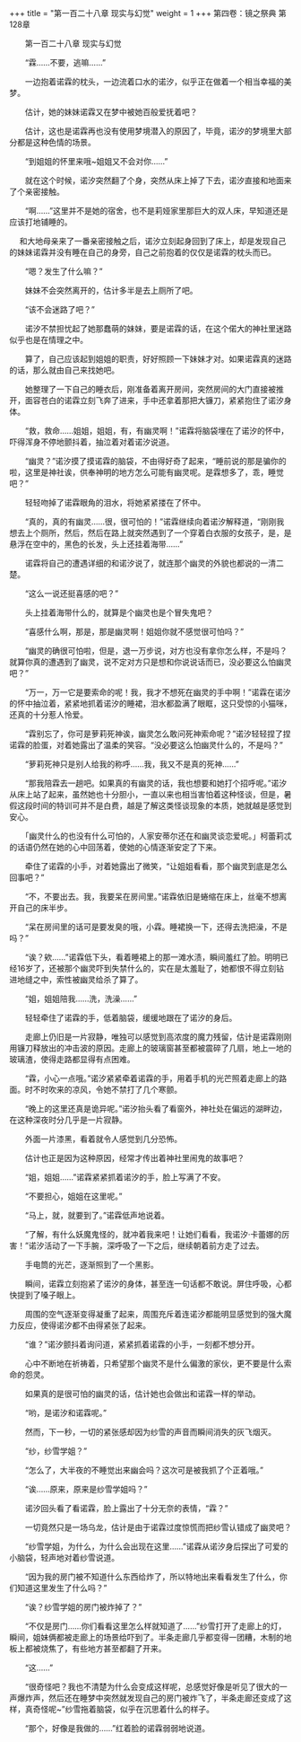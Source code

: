 +++
title = "第一百二十八章 现实与幻觉"
weight = 1
+++
第四卷：镜之祭典 第128章

　　第一百二十八章 现实与幻觉

　　“霖……不要，逃嘛……”

　　一边抱着诺霖的枕头，一边流着口水的诺汐，似乎正在做着一个相当幸福的美梦。

　　估计，她的妹妹诺霖又在梦中被她百般爱抚着吧？

　　估计，这也是诺霖再也没有使用梦境潜入的原因了，毕竟，诺汐的梦境里大部分都是这种色情的场景。

　　“到姐姐的怀里来哦~姐姐又不会对你……”

　　就在这个时候，诺汐突然翻了个身，突然从床上掉了下去，诺汐直接和地面来了个亲密接触。

　　“啊……”这里并不是她的宿舍，也不是莉娅家里那巨大的双人床，早知道还是应该打地铺睡的。

　  和大地母亲来了一番亲密接触之后，诺汐立刻起身回到了床上，却是发现自己的妹妹诺霖并没有睡在自己的身旁，自己之前抱着的仅仅是诺霖的枕头而已。

　　“嗯？发生了什么嘛？”

　　妹妹不会突然离开的，估计多半是去上厕所了吧。

　　“该不会迷路了吧？”

　　诺汐不禁担忧起了她那蠢萌的妹妹，要是诺霖的话，在这个偌大的神社里迷路似乎也是在情理之中。

　　算了，自己应该起到姐姐的职责，好好照顾一下妹妹才对。如果诺霖真的迷路的话，那么就由自己来找她吧。

　　她整理了一下自己的睡衣后，刚准备着离开房间，突然房间的大门直接被推开，面容苍白的诺霖立刻飞奔了进来，手中还拿着那把大镰刀，紧紧抱住了诺汐身体。

　　“救，救命……姐姐，姐姐，有，有幽灵啊！”诺霖将脑袋埋在了诺汐的怀中，吓得浑身不停地颤抖着，抽泣着对着诺汐说道。

　　“幽灵？”诺汐摸了摸诺霖的脑袋，不由得好奇了起来，“睡前说的那是骗你的啦，这里是神社诶，供奉神明的地方怎么可能有幽灵呢。是霖想多了，乖，睡觉吧？”

　　轻轻吻掉了诺霖眼角的泪水，将她紧紧搂在了怀中。

　　“真的，真的有幽灵……很，很可怕的！”诺霖继续向着诺汐解释道，“刚刚我想去上个厕所，然后，然后在路上就突然遇到了一个穿着白衣服的女孩子，是，是悬浮在空中的，黑色的长发，头上还挂着海带……”

　　诺霖将自己的遭遇详细的和诺汐说了，就连那个幽灵的外貌也都说的一清二楚。

　　“这么一说还挺喜感的吧？”

　　头上挂着海带什么的，就算是个幽灵也是个冒失鬼吧？

　　“喜感什么啊，那是，那是幽灵啊！姐姐你就不感觉很可怕吗？”

　　“幽灵的确很可怕啦，但是，退一万步说，对方也没有拿你怎么样，不是吗？就算你真的遭遇到了幽灵，说不定对方只是想和你说说话而已，没必要这么怕幽灵吧？”

　　“万一，万一它是要索命的呢！我，我才不想死在幽灵的手中啊！”诺霖在诺汐的怀中抽泣着，紧紧地抓着诺汐的睡裙，泪水都盈满了眼眶，这只受惊的小猫咪，还真的十分惹人怜爱。

　　“霖别忘了，你可是萝莉死神诶，幽灵怎么敢问死神索命呢？”诺汐轻轻捏了捏诺霖的脸蛋，对着她露出了温柔的笑容。“没必要这么怕幽灵什么的，不是吗？”

　　“萝莉死神只是别人给我的称呼……我，我又不是真的死神……”

　　“那我陪霖去一趟吧。如果真的有幽灵的话，我也想要和她打个招呼呢。”诺汐从床上站了起来，虽然她也十分胆小，一直以来也相当害怕着这种怪谈，但是，暑假这段时间的特训可并不是白费，越是了解这类怪谈现象的本质，她就越是感觉到安心。

　　「幽灵什么的也没有什么可怕的，人家安蒂尔还在和幽灵谈恋爱呢。」柯蕾莉忒的话语仍然在她的心中回荡着，使她的心情逐渐安定了下来。

　　牵住了诺霖的小手，对着她露出了微笑，“让姐姐看看，那个幽灵到底是怎么回事吧？”

　　“不，不要出去。我，我要呆在房间里。”诺霖依旧是蜷缩在床上，丝毫不想离开自己的床半步。

　　“呆在房间里的话可是要发臭的哦，小霖。睡裙换一下，还得去洗把澡，不是吗？”

　　“诶？欸……”诺霖低下头，看着睡裙上的那一滩水渍，瞬间羞红了脸。明明已经16岁了，还被那个幽灵吓到失禁什么的，实在是太羞耻了，她都恨不得立刻钻进地缝之中，索性被幽灵给杀了算了。

　　“姐，姐姐陪我……洗，洗澡……”

　　轻轻牵住了诺霖的手，低着脑袋，缓缓地跟在了诺汐的身后。

　　走廊上仍旧是一片寂静，唯独可以感觉到高浓度的魔力残留，估计是诺霖刚刚用镰刀释放出的冲击波的原因。走廊上的玻璃窗甚至都被震碎了几扇，地上一地的玻璃渣，使得走路都显得有点困难。

　　“霖，小心一点哦。”诺汐紧紧牵着诺霖的手，用着手机的光芒照着走廊上的路面。时不时吹来的凉风，令她不禁打了几个寒颤。

　　“晚上的这里还真是诡异呢。”诺汐抬头看了看窗外，神社处在偏远的湖畔边，在这种深夜时分几乎是一片寂静。

　　外面一片漆黑，看着就令人感觉到几分恐怖。

　　估计也正是因为这种原因，经常才传出着神社里闹鬼的故事吧？

　　“姐，姐姐……”诺霖紧紧抓着诺汐的手，脸上写满了不安。

　　“不要担心，姐姐在这里呢。”

　　“马上，就，就要到了。”诺霖低声地说着。

　　“了解，有什么妖魔鬼怪的，就冲着我来吧！让她们看看，我诺汐·卡蕾娜的厉害！”诺汐活动了一下手腕，深呼吸了一下之后，继续朝着前方走了过去。

　　手电筒的光芒，逐渐照到了一个黑影。

　　瞬间，诺霖立刻抱紧了诺汐的身体，甚至连一句话都不敢说。屏住呼吸，心都快提到了嗓子眼上。

　　周围的空气逐渐变得凝重了起来，周围充斥着连诺汐都能明显感觉到的强大魔力反应，使得诺汐都不由得紧张了起来。

　　“谁？”诺汐颤抖着询问道，紧紧抓着诺霖的小手，一刻都不想分开。

　　心中不断地在祈祷着，只希望那个幽灵不是什么偏激的家伙，更不要是什么索命的怨灵。

　　如果真的是很可怕的幽灵的话，估计她也会做出和诺霖一样的举动。

　　“哟，是诺汐和诺霖呢。”

　　然而，下一秒，一切的紧张感却因为纱雪的声音而瞬间消失的灰飞烟灭。

　　“纱，纱雪学姐？”

　　“怎么了，大半夜的不睡觉出来幽会吗？这次可是被我抓了个正着哦。”

　　“诶……原来，原来是纱雪学姐吗？”

　　诺汐回头看了看诺霖，脸上露出了十分无奈的表情，“霖？”

　　一切竟然只是一场乌龙，估计是由于诺霖过度惊慌而把纱雪认错成了幽灵吧？

　　“纱雪学姐，为什么，为什么会出现在这里……”诺霖从诺汐身后探出了可爱的小脑袋，轻声地对着纱雪说道。

　　“因为我的房门被不知道什么东西给炸了，所以特地出来看看发生了什么，你们知道这里发生了什么吗？”

　　“诶？纱雪学姐的房门被炸掉了？”

　　“不仅是房门……你们看看这里怎么样就知道了……”纱雪打开了走廊上的灯，瞬间，姐妹俩都被走廊上的场景给吓到了。半条走廊几乎都变得一团糟，木制的地板上都被烧焦了，有些地方甚至都翻了开来。

　　“这……”

　　“很奇怪吧？我也不清楚为什么会变成这样呢，总感觉好像是听见了很大的一声爆炸声，然后还在睡梦中突然就发现自己的房门被炸飞了，半条走廊还变成了这样，真奇怪呢~”纱雪拖着脑袋，似乎在沉思着什么的样子。

　　“那个，好像是我做的……”红着脸的诺霖弱弱地说道。

　　

　　


